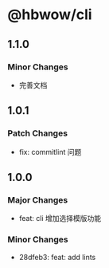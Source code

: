 # @hbwow/cli

## 1.1.0

### Minor Changes

- 完善文档

## 1.0.1

### Patch Changes

- fix: commitlint 问题

## 1.0.0

### Major Changes

- feat: cli 增加选择模版功能

### Minor Changes

- 28dfeb3: feat: add lints
